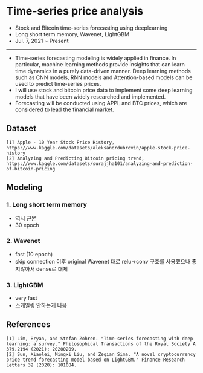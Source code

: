 # Time-series price analysis
- Stock and Bitcoin time-series forecasting using deeplearning
- Long short term memory, Wavenet, LightGBM
- Jul. 7, 2021 ~ Present

---------------------------------
- Time-series forecasting modeling is widely applied in finance. In particular, machine learning methods provide insights that can learn time dynamics in a purely data-driven manner. Deep learning methods such as CNN models, RNN models and Attention-based models can be used to predict time-series prices.
- I will use stock and bitcoin price data to implement some deep learning models that have been widely researched and implemented.
- Forecasting will be conducted using APPL and BTC prices, which are considered to lead the financial market.

## Dataset
```
[1] Apple - 10 Year Stock Price History, https://www.kaggle.com/datasets/aleksandrdubrovin/apple-stock-price-history
[2] Analyzing and Predicting Bitcoin pricing trend, https://www.kaggle.com/datasets/surajjha101/analyzing-and-prediction-of-bitcoin-pricing
```
## Modeling
### 1. Long short term memory
- 역시 근본
- 30 epoch
### 2. Wavenet
- fast (10 epoch)
- skip connection 이후 original Wavenet 대로 relu->conv 구조를 사용했으나 좋지않아서 dense로 대체

### 3. LightGBM
- very fast
- 스케일링 안하는게 나음
## References
```
[1] Lim, Bryan, and Stefan Zohren. "Time-series forecasting with deep learning: a survey." Philosophical Transactions of the Royal Society A 379.2194 (2021): 20200209.
[2] Sun, Xiaolei, Mingxi Liu, and Zeqian Sima. "A novel cryptocurrency price trend forecasting model based on LightGBM." Finance Research Letters 32 (2020): 101084.
```


